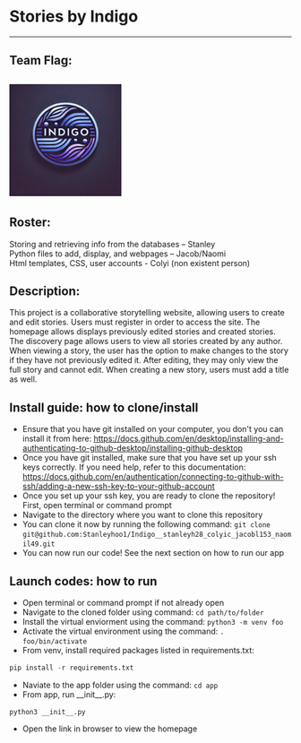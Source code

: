 # Stories by Indigo
---
## Team Flag:
<img src="https://raw.githubusercontent.com/Stanleyhoo1/Indigo__stanleyh28_colyic_jacobl153_naomil49/main/flag.jpg" width="200"></img>
---
## Roster:

Storing and retrieving info from the databases – Stanley\
Python files to add, display, and webpages – Jacob/Naomi\
Html templates, CSS, user accounts - Colyi (non existent person)

## Description: 
This project is a collaborative storytelling website, allowing users to create and edit stories. Users must register in order to access the site. The homepage allows displays previously edited stories and created stories. The discovery page allows users to view all stories created by any author. When viewing a story, the user has the option to make changes to the story if they have not previously edited it. After editing, they may only view the full story and cannot edit. When creating a new story, users must add a title as well.

## Install guide: how to clone/install
- Ensure that you have git installed on your computer, you don't you can install it from here: https://docs.github.com/en/desktop/installing-and-authenticating-to-github-desktop/installing-github-desktop
- Once you have git installed, make sure that you have set up your ssh keys correctly. If you need help, refer to this documentation: https://docs.github.com/en/authentication/connecting-to-github-with-ssh/adding-a-new-ssh-key-to-your-github-account
- Once you set up your ssh key, you are ready to clone the repository! First, open terminal or command prompt
- Navigate to the directory where you want to clone this repository
- You can clone it now by running the following command:
  ```git clone git@github.com:Stanleyhoo1/Indigo__stanleyh28_colyic_jacobl153_naomil49.git```
- You can now run our code! See the next section on how to run our app

## Launch codes: how to run
- Open terminal or command prompt if not already open
- Navigate to the cloned folder using command:
  ```cd path/to/folder```
- Install the virtual enviorment using the command:
  ```python3 -m venv foo```
- Activate the virtual environment using the command:
  ```. foo/bin/activate```
- From venv, install required packages listed in requirements.txt:
```python
pip install -r requirements.txt
```
- Naviate to the app folder using the command:
  ```cd app```
- From app, run \_\_init\_\_.py:
```
python3 __init__.py
```
- Open the link in browser to view the homepage
